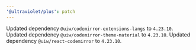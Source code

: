 ```yaml
---
'@ultraviolet/plus': patch
---
```


Updated dependency `@uiw/codemirror-extensions-langs` to `4.23.10`.
Updated dependency `@uiw/codemirror-theme-material` to `4.23.10`.
Updated dependency `@uiw/react-codemirror` to `4.23.10`.
